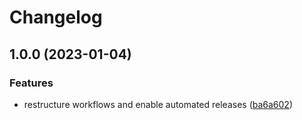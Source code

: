 # Changelog

## 1.0.0 (2023-01-04)


### Features

* restructure workflows and enable automated releases ([ba6a602](https://github.com/rolehippie/blockdev/commit/ba6a6020535a14261d6282c1c772d6f8f4f2c69d))
